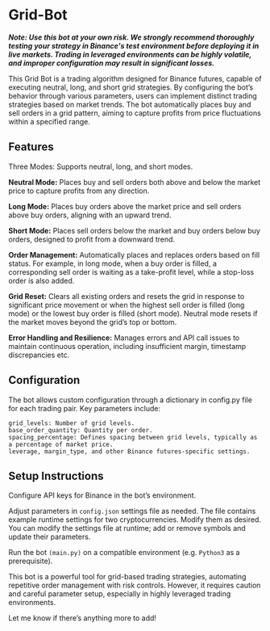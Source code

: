 # Grid-Bot

***Note: Use this bot at your own risk. We strongly recommend thoroughly testing your strategy in Binance's test environment before deploying it in live markets. Trading in leveraged environments can be highly volatile, and improper configuration may result in significant losses.***

This Grid Bot is a trading algorithm designed for Binance futures, capable of executing neutral, long, and short grid strategies. By configuring the bot’s behavior through various parameters, users can implement distinct trading strategies based on market trends. The bot automatically places buy and sell orders in a grid pattern, aiming to capture profits from price fluctuations within a specified range.

## Features
Three Modes: Supports neutral, long, and short modes.

**Neutral Mode:** Places buy and sell orders both above and below the market price to capture profits from any direction.

**Long Mode:** Places buy orders above the market price and sell orders above buy orders, aligning with an upward trend.

**Short Mode:** Places sell orders below the market and buy orders below buy orders, designed to profit from a downward trend.

**Order Management:** Automatically places and replaces orders based on fill status. For example, in long mode, when a buy order is filled, a corresponding sell order is waiting as a take-profit level, while a stop-loss order is also added.

**Grid Reset:** Clears all existing orders and resets the grid in response to significant price movement or when the highest sell order is filled (long mode) or the lowest buy order is filled (short mode). Neutral mode resets if the market moves beyond the grid’s top or bottom.

**Error Handling and Resilience:** Manages errors and API call issues to maintain continuous operation, including insufficient margin, timestamp discrepancies etc.

## Configuration
The bot allows custom configuration through a dictionary in config.py file for each trading pair. Key parameters include:
```
grid_levels: Number of grid levels.
base_order_quantity: Quantity per order.
spacing_percentage: Defines spacing between grid levels, typically as a percentage of market price.
leverage, margin_type, and other Binance futures-specific settings.
```

## Setup Instructions
Configure API keys for Binance in the bot’s environment.

Adjust parameters in ```config.json``` settings file as needed. The file contains example runtime settings for two cryptocurrencies. Modify them as desired. You can modify the settings file at runtime; add or remove symbols and update their parameters.

Run the bot ```(main.py)``` on a compatible environment (e.g. ```Python3``` as a prerequisite).

This bot is a powerful tool for grid-based trading strategies, automating repetitive order management with risk controls. However, it requires caution and careful parameter setup, especially in highly leveraged trading environments.

Let me know if there’s anything more to add!
